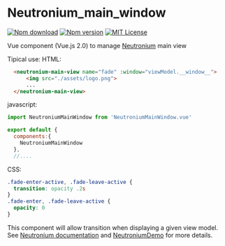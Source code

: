 # Neutronium_main_window


[![Npm download](https://img.shields.io/npm/dt/neutronium_main_window.svg?maxAge=2592000)](https://www.npmjs.com/package/neutronium_main_window)
[![Npm version](https://img.shields.io/npm/v/neutronium_main_window.svg?maxAge=2592000)](https://www.npmjs.com/package/neutronium_main_window)
[![MIT License](https://img.shields.io/github/license/David-Desmaisons/neutronium-main-window.svg)](https://github.com/David-Desmaisons/neutronium_main_window/blob/master/LICENSE)


Vue component (Vue.js 2.0) to manage [Neutronium](https://github.com/David-Desmaisons/Neutronium) main view


Tipical use:
HTML:
```html
  <neutronium-main-view name="fade" :window="viewModel.__window__">
      <img src="./assets/logo.png">
      ...
  </neutronium-main-view>
```

javascript:

```javascript
import NeutroniumMainWindow from 'NeutroniumMainWindow.vue'

export default {
  components:{
    NeutroniumMainWindow
  },
  //....
```

CSS:
```css
.fade-enter-active, .fade-leave-active {
  transition: opacity .2s
}
.fade-enter, .fade-leave-active {
  opacity: 0
}
```

This component will allow transition when displaying a given view model.
See [Neutronium documentation](https://github.com/David-Desmaisons/Neutronium/wiki) and [NeutroniumDemo](https://github.com/David-Desmaisons/NeutroniumDemo) for more details.
